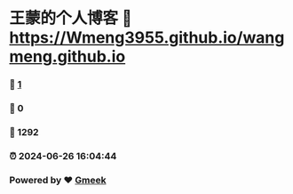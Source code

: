 # 王蒙的个人博客 :link: https://Wmeng3955.github.io/wangmeng.github.io 
### :page_facing_up: [1](https://Wmeng3955.github.io/wangmeng.github.io/tag.html) 
### :speech_balloon: 0 
### :hibiscus: 1292 
### :alarm_clock: 2024-06-26 16:04:44 
### Powered by :heart: [Gmeek](https://github.com/Meekdai/Gmeek)
